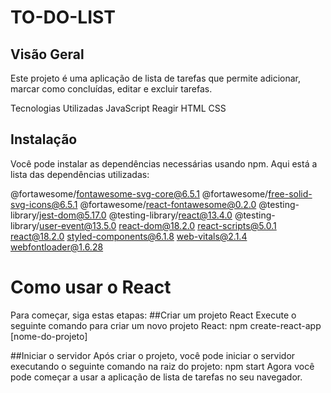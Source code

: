 # TO-DO-LIST
## Visão Geral
Este projeto é uma aplicação de lista de tarefas que permite adicionar, marcar como concluídas, editar e excluir tarefas.

Tecnologias Utilizadas
JavaScript
Reagir
HTML
CSS

## Instalação
Você pode instalar as dependências necessárias usando npm. 
Aqui está a lista das dependências utilizadas:

@fortawesome/fontawesome-svg-core@6.5.1
@fortawesome/free-solid-svg-icons@6.5.1
@fortawesome/react-fontawesome@0.2.0
@testing-library/jest-dom@5.17.0
@testing-library/react@13.4.0
@testing-library/user-event@13.5.0
react-dom@18.2.0
react-scripts@5.0.1
react@18.2.0
styled-components@6.1.8
web-vitals@2.1.4
webfontloader@1.6.28

# Como usar o React
Para começar, siga estas etapas:
##Criar um projeto React
Execute o seguinte comando para criar um novo projeto React:
npm create-react-app [nome-do-projeto]

##Iniciar o servidor
Após criar o projeto, você pode iniciar o servidor executando o seguinte comando na raiz do projeto:
npm start
Agora você pode começar a usar a aplicação de lista de tarefas no seu navegador.

